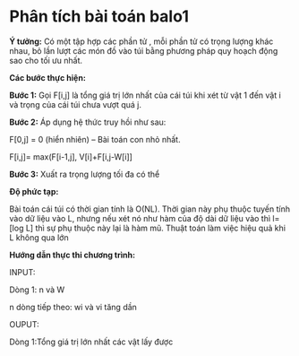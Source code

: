 # Phân tích bài toán balo1

**Ý tưởng:** Có một tập hợp các phần tử , mỗi phần tử có trọng lượng khác nhau, bỏ lần lượt các món đồ vào túi bằng phương pháp quy hoạch động sao cho tối ưu nhất.

**Các bước thực hiện:**

**Bước 1:** Gọi F[i,j] là tổng giá trị lớn nhất của cái túi khi xét từ vật 1 đến vật i và trọng của cái túi chưa vượt quá j.

**Bước 2:** Áp dụng hệ thức truy hồi như sau:

F[0,j] = 0 (hiển nhiên) – Bài toán con nhỏ nhất.

F[i,j]= max(F[i-1,j], V[i]+F[i,j-W[i]]

**Bước 3:** Xuất ra trọng lượng tối đa có thể


**Độ phức tạp:**

Bài toán cái túi có thời gian tính là O(NL). Thời gian này phụ thuộc
tuyến tính vào dữ liệu vào L, nhưng nếu xét nó như hàm của độ dài dữ liệu
vào thì l=[log L] thì sự phụ thuộc này lại là hàm mũ.
Thuật toán làm việc hiệu quả khi L không qua lớn

**Hướng dẫn thực thi chương trình:** 

INPUT:

Dòng 1: n và W

n dòng tiếp theo: wi và vi tăng dần

OUPUT:

Dòng 1:Tổng giá trị lớn nhất các vật lấy được
